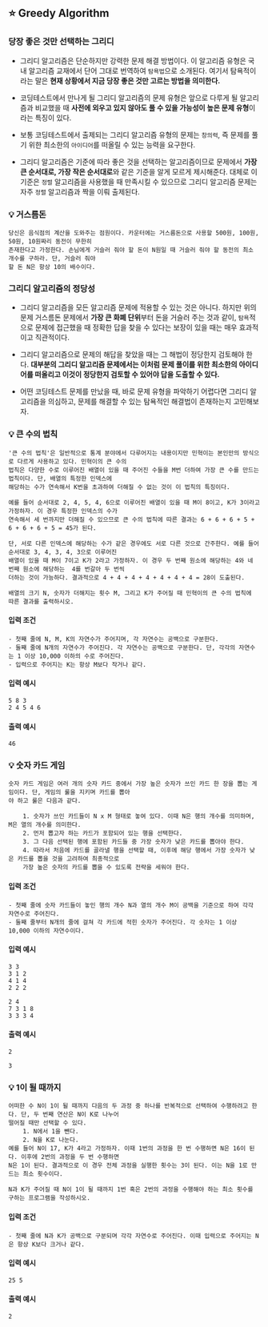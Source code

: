 ## :star: Greedy Algorithm

### 당장 좋은 것만 선택하는 그리디

- 그리디 알고리즘은 단순하지만 강력한 문제 해결 방법이다. 이 알고리즘 유형은 국내 알고리즘 교재에서 단어 그대로 번역하여 `탐욕법`으로 소개된다. 여기서 탐욕적이라는 말은 **현재 상황에서 지금 당장 좋은 것만 고르는 방법을 의미한다.**

- 코딩테스트에서 만나게 될 그리디 알고리즘의 문제 유형은 앞으로 다루게 될 알고리즘과 비교했을 때 **사전에 외우고 있지 않아도 풀 수 있을 가능성이 높은 문제 유형**이라는 특징이 있다.

- 보통 코딩테스트에서 출제되는 그리디 알고리즘 유형의 문제는 `창의력`, 즉 문제를 풀기 위한 최소한의 `아이디어`를 떠올릴 수 있는 능력을 요구한다.

- 그리디 알고리즘은 기준에 따라 좋은 것을 선택하는 알고리즘이므로 문제에서 **가장 큰 순서대로, 가장 작은 순서대로**와 같은 기준을 알게 모르게 제시해준다. 대체로 이 기준은 `정렬` 알고리즘을 사용했을 때 만족시킬 수 있으므로 그리디 알고리즘 문제는 자주 `정렬` 알고리즘과 짝을 이뤄 출제된다.

### 💡 거스름돈

```
당신은 음식점의 계산을 도와주는 점원이다. 카운터에는 거스름돈으로 사용할 500원, 100원, 50원, 10원짜리 동전이 무한히
존재한다고 가정한다. 손님에게 거슬러 줘야 할 돈이 N원일 때 거슬러 줘야 할 동전의 최소 개수를 구하라. 단, 거슬러 줘야 
할 돈 N은 항상 10의 배수이다.
```

### 그리디 알고리즘의 정당성

- 그리디 알고리즘을 모든 알고리즘 문제에 적용할 수 있는 것은 아니다. 하지만 위의 문제 거스름돈 문제에서 **가장 큰 화폐 단위**부터 돈을 거슬러 주는 것과 같이, `탐욕`적으로 문제에 접근했을 때 정확한 답을 찾을 수 있다는 보장이 있을 때는 매우 효과적이고 직관적이다.

- 그리디 알고리즘으로 문제의 해답을 찾았을 때는 그 해법이 정당한지 검토해야 한다. **대부분의 그리디 알고리즘 문제에서는 이처럼 문제 풀이를 위한 최소한의 아이디어를 떠올리고 이것이 정당한지 검토할 수 있어야 답을 도출할 수 있다.**

- 어떤 코딩테스트 문제를 만났을 때, 바로 문제 유형을 파악하기 어렵다면 그리디 알고리즘을 의심하고, 문제를 해결할 수 있는 탐욕적인 해결법이 존재하는지 고민해보자.

### 💡 큰 수의 법칙

```
'큰 수의 법칙'은 일반적으로 통계 분야에서 다루어지는 내용이지만 민혁이는 본인만의 방식으로 다르게 사용하고 있다. 민혁이의 큰 수의 
법칙은 다양한 수로 이루어진 배열이 있을 때 주어진 수들을 M번 더하여 가장 큰 수를 만드는 법칙이다. 단, 배열의 특정한 인덱스에 
해당하는 수가 연속해서 K번을 초과하여 더해질 수 없는 것이 이 법칙의 특징이다.

예를 들어 순서대로 2, 4, 5, 4, 6으로 이루어진 배열이 있을 때 M이 8이고, K가 3이라고 가정하자. 이 경우 특정한 인덱스의 수가 
연속해서 세 번까지만 더해질 수 있으므로 큰 수의 법칙에 따른 결과는 6 + 6 + 6 + 5 + 6 + 6 + 6 + 5 = 45가 된다.

단, 서로 다른 인덱스에 해당하는 수가 같은 경우에도 서로 다른 것으로 간주한다. 예를 들어 순서대로 3, 4, 3, 4, 3으로 이루어진 
배열이 있을 때 M이 7이고 K가 2라고 가정하자. 이 경우 두 번째 원소에 해당하는 4와 네 번째 원소에 해당하는  4를 번갈아 두 번씩 
더하는 것이 가능하다. 결과적으로 4 + 4 + 4 + 4 + 4 + 4 + 4 = 28이 도출된다.

배열의 크기 N, 숫자가 더해지는 횟수 M, 그리고 K가 주어질 때 민혁이의 큰 수의 법칙에 따른 결과를 출력하시오.
```

#### 입력 조건

```
- 첫째 줄에 N, M, K의 자연수가 주어지며, 각 자연수는 공백으로 구분한다.
- 둘째 줄에 N개의 자연수가 주어진다. 각 자연수는 공백으로 구분한다. 단, 각각의 자연수는 1 이상 10,000 이하의 수로 주어진다.
- 입력으로 주어지는 K는 항상 M보다 작거나 같다.
```

#### 입력 예시

```
5 8 3
2 4 5 4 6
```

#### 출력 예시

```
46
```

### 💡 숫자 카드 게임

```
숫자 카드 게임은 여러 개의 숫자 카드 중에서 가장 높은 숫자가 쓰인 카드 한 장을 뽑는 게임이다. 단, 게임의 룰을 지키며 카드를 뽑아
야 하고 룰은 다음과 같다.

    1. 숫자가 쓰인 카드들이 N x M 형태로 놓여 있다. 이때 N은 행의 개수를 의미하며, M은 열의 개수를 의미한다.
    2. 먼저 뽑고자 하는 카드가 포함되어 있는 행을 선택한다.
    3. 그 다음 선택된 행에 포함된 카드들 중 가장 숫자가 낮은 카드를 뽑아야 한다.
    4. 따라서 처음에 카드를 골라낼 행을 선택할 때, 이후에 해당 행에서 가장 숫자가 낮은 카드를 뽑을 것을 고려하여 최종적으로 
    가장 높은 숫자의 카드를 뽑을 수 있도록 전략을 세워야 한다.
```

#### 입력 조건

```
- 첫째 줄에 숫자 카드들이 놓인 행의 개수 N과 열의 개수 M이 공백을 기준으로 하여 각각 자연수로 주어진다.
- 둘째 줄부터 N개의 줄에 걸쳐 각 카드에 적힌 숫자가 주어진다. 각 숫자는 1 이상 10,000 이하의 자연수이다.
```

#### 입력 예시

```
3 3
3 1 2
4 1 4
2 2 2
```

```
2 4
7 3 1 8
3 3 3 4
```

#### 출력 예시

```
2
```

```
3
```

### 💡 1이 될 때까지

```
어떠한 수 N이 1이 될 때까지 다음의 두 과정 중 하나를 반복적으로 선택하여 수행하려고 한다. 단, 두 번째 연산은 N이 K로 나누어 
떨어질 때만 선택할 수 있다.
    1. N에서 1을 뺀다.
    2. N을 K로 나눈다.
예를 들어 N이 17, K가 4라고 가정하자. 이때 1번의 과정을 한 번 수행하면 N은 16이 된다. 이후에 2번의 과정을 두 번 수행하면 
N은 1이 된다. 결과적으로 이 경우 전체 과정을 실행한 횟수는 3이 된다. 이는 N을 1로 만드는 최소 횟수이다.

N과 K가 주어질 때 N이 1이 될 때까지 1번 혹은 2번의 과정을 수행해야 하는 최소 횟수를 구하는 프로그램을 작성하시오.
```

#### 입력 조건

```
- 첫째 줄에 N과 K가 공백으로 구분되며 각각 자연수로 주어진다. 이때 입력으로 주어지는 N은 항상 K보다 크거나 같다.
```

#### 입력 예시

```
25 5
```

#### 출력 예시

```
2
```
